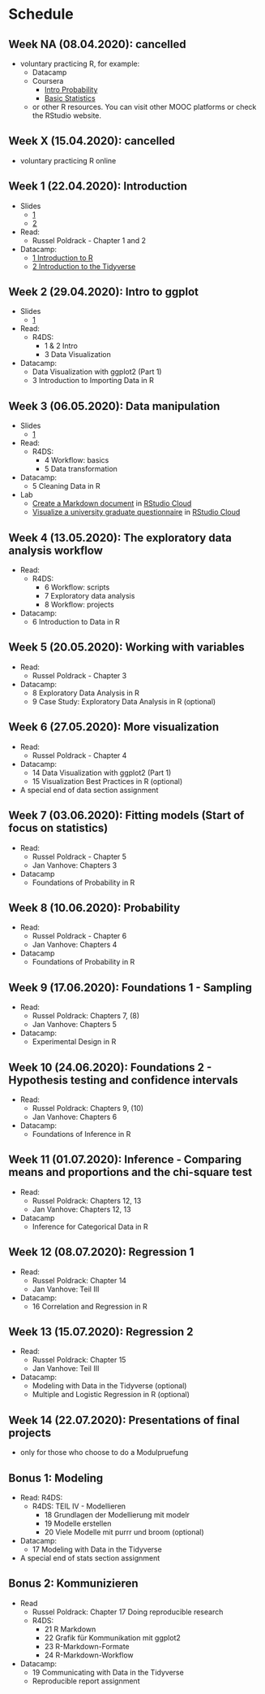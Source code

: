 # Schedule

## Week NA (08.04.2020): cancelled  
- voluntary practicing R, for example:
	- Datacamp 
	- Coursera
		- [Intro Probability](https://www.coursera.org/learn/probability-intro?specialization=statistics)
		- [Basic Statistics](https://www.coursera.org/learn/basic-statistics)
	- or other R resources. You can visit other MOOC platforms or check the RStudio website.  

## Week X (15.04.2020): cancelled  
- voluntary practicing R online

## Week 1 (22.04.2020): Introduction
- Slides
	- [1](https://jobschepens.github.io/EW-M7E4/w1-intro/w1-intro.html)
	- [2](https://jobschepens.github.io/EW-M7E4/w1-intro/w1-meet-the-toolkit.html)
- Read: 
	- Russel Poldrack - Chapter 1 and 2
- Datacamp: 
	- [1 Introduction to R](https://learn.datacamp.com/courses/free-introduction-to-r)
	- [2 Introduction to the Tidyverse](https://learn.datacamp.com/courses/introduction-to-the-tidyverse)

## Week 2 (29.04.2020): Intro to ggplot
- Slides
	- [1](https://jobschepens.github.io/EW-M7E4/w2-data-and-viz/w2-data-and-viz.html)
- Read:
	- R4DS: 
		- 1 & 2 Intro
		- 3 Data Visualization
- Datacamp:
	- Data Visualization with ggplot2 (Part 1)
	- 3 Introduction to Importing Data in R

## Week 3 (06.05.2020): Data manipulation
- Slides
	- [1](https://jobschepens.github.io/EW-M7E4/w3-tidy-data-wrangle/w3-tidy-data-wrangle.html)
- Read:
	- R4DS: 
		- 4 Workflow: basics
		- 5 Data transformation
- Datacamp:
	- 5 Cleaning Data in R
- Lab
	- [Create a Markdown document](https://jobschepens.github.io/EW-M7E4/labs/lab1/lab-01-hello-r.html) in [RStudio Cloud](https://rstudio.cloud/project/1240390)
	- [Visualize a university graduate questionnaire](https://jobschepens.github.io/EW-M7E4/labs/lab2/lab-02-data-wrangle-visualize.html) in [RStudio Cloud](https://rstudio.cloud/project/1240560)

## Week 4 (13.05.2020): The exploratory data analysis workflow
- Read: 
	- R4DS: 
		- 6 Workflow: scripts
		- 7 Exploratory data analysis
		- 8 Workflow: projects
- Datacamp:
	- 6 Introduction to Data in R

## Week 5 (20.05.2020): Working with variables  
- Read:
	- Russel Poldrack - Chapter 3 
- Datacamp:
	- 8 Exploratory Data Analysis in R
	- 9 Case Study: Exploratory Data Analysis in R (optional)

## Week 6 (27.05.2020): More visualization
- Read:
	- Russel Poldrack - Chapter 4
- Datacamp:
	- 14 Data Visualization with ggplot2 (Part 1)
	- 15 Visualization Best Practices in R (optional)
- A special end of data section assignment


## Week 7 (03.06.2020): Fitting models (Start of focus on statistics)
- Read:
	- Russel Poldrack - Chapter 5
	- Jan Vanhove: Chapters 3
- Datacamp 
	- Foundations of Probability in R


## Week 8 (10.06.2020): Probability
- Read:
	- Russel Poldrack - Chapter 6
	- Jan Vanhove: Chapters 4
- Datacamp 
	- Foundations of Probability in R


## Week 9 (17.06.2020): Foundations 1 - Sampling
- Read:
	- Russel Poldrack: Chapters 7, (8)
	- Jan Vanhove: Chapters 5
- Datacamp: 
	- Experimental Design in R


## Week 10 (24.06.2020): Foundations 2 - Hypothesis testing and confidence intervals
- Read:
	- Russel Poldrack: Chapters 9, (10)
	- Jan Vanhove: Chapters 6
- Datacamp:
	- Foundations of Inference in R 


## Week 11 (01.07.2020): Inference - Comparing means and proportions and the chi-square test
- Read:
	- Russel Poldrack: Chapters 12, 13
	- Jan Vanhove: Chapters 12, 13
- Datacamp
	- Inference for Categorical Data in R


## Week 12 (08.07.2020): Regression 1 
- Read:
	- Russel Poldrack: Chapter 14
	- Jan Vanhove: Teil III
- Datacamp:
	- 16 Correlation and Regression in R


## Week 13 (15.07.2020): Regression 2
- Read:
	- Russel Poldrack: Chapter 15
	- Jan Vanhove: Teil III
- Datacamp:
	- Modeling with Data in the Tidyverse (optional)
	- Multiple and Logistic Regression in R (optional)


## Week 14 (22.07.2020): Presentations of final projects 
- only for those who choose to do a Modulpruefung


## Bonus 1: Modeling  
- Read: R4DS: 
	- R4DS: TEIL IV - Modellieren 
		- 18 Grundlagen der Modellierung mit modelr 
		- 19 Modelle erstellen
		- 20 Viele Modelle mit purrr und broom (optional)
- Datacamp:
	- 17 Modeling with Data in the Tidyverse
- A special end of stats section assignment

## Bonus 2: Kommunizieren
- Read
	- Russel Poldrack: Chapter 17 Doing reproducible research
	- R4DS: 
		- 21 R Markdown
		- 22 Grafik für Kommunikation mit ggplot2
		- 23 R-Markdown-Formate
		- 24 R-Markdown-Workflow
- Datacamp:
	- 19 Communicating with Data in the Tidyverse
	- Reproducible report assignment
